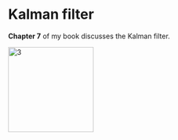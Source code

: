 
# Kalman filter

**Chapter 7** of my book discusses the Kalman filter.

<img width="174" alt="3" src="https://github.com/user-attachments/assets/6d8c55ba-1e33-48e4-976d-f69658fdb3c2">
